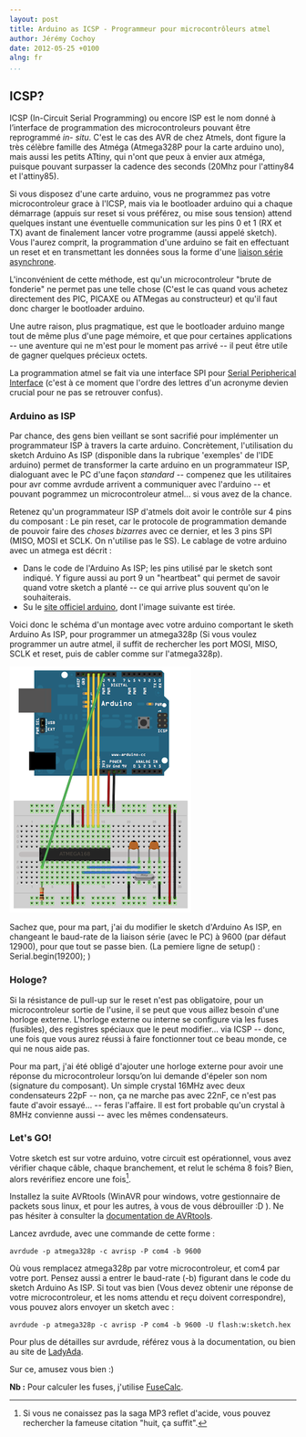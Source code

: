 ```yaml
---
layout: post
title: Arduino as ICSP - Programmeur pour microcontrôleurs atmel
author: Jérémy Cochoy
date: 2012-05-25 +0100
alng: fr
...
```


## ICSP?

ICSP (In-Circuit Serial Programming) ou encore ISP est le nom donné à l’interface de programmation des microcontroleurs pouvant être reprogrammé _in- situ_. C'est le cas des AVR de chez Atmels, dont figure la très célèbre famille des Atméga (Atmega328P pour la carte arduino uno), mais aussi les petits ATtiny, qui n'ont que peux à envier aux atméga, puisque pouvant surpasser la cadence des seconds (20Mhz pour l'attiny84 et l'attiny85).

Si vous disposez d'une carte arduino, vous ne programmez pas votre microcontroleur grace à l'ICSP, mais via le bootloader arduino qui a chaque démarrage (appuis sur reset si vous préférez, ou mise sous tension) attend quelques instant une éventuelle communication sur les pins 0 et 1 (RX et TX) avant de finalement lancer votre programme (aussi appelé sketch). Vous l'aurez comprit, la programmation d'une arduino se fait en effectuant un reset et en transmettant les données sous la forme d'une [liaison série asynchrone][uart].

L'inconvénient de cette méthode, est qu'un microcontroleur "brute de fonderie" ne permet pas une telle chose (C'est le cas quand vous achetez directement des PIC, PICAXE ou ATMegas au constructeur) et qu'il faut donc charger le bootloader arduino.

Une autre raison, plus pragmatique, est que le bootloader arduino mange tout de même plus d'une page mémoire, et que pour certaines applications -- une aventure qui ne m'est pour le moment pas arrivé -- il peut être utile de gagner quelques précieux octets.

La programmation atmel se fait via une interface SPI pour [Serial Peripherical Interface][serial-peripherical-interface] (c'est à ce moment que l'ordre des lettres d'un acronyme devien crucial pour ne pas se retrouver confus).

### Arduino as ISP

Par chance, des gens bien veillant se sont sacrifié pour implémenter un programmateur ISP à travers la carte arduino. Concrètement, l'utilisation du sketch Arduino As ISP (disponible dans la rubrique 'exemples' de l'IDE arduino) permet de transformer la carte arduino en un programmateur ISP, dialoguant avec le PC d'une façon _standard_ -- compenez que les utilitaires pour avr comme avrdude arrivent a communiquer avec l'arduino -- et pouvant pogrammez un microcontroleur atmel... si vous avez de la chance.

Retenez qu'un programmateur ISP d'atmels doit avoir le contrôle sur 4 pins du composant : Le pin reset, car le protocole de programmation demande de pouvoir faire des _choses bizarres_ avec ce dernier, et les 3 pins SPI (MISO, MOSI et SCLK. On n'utilise pas le SS). Le cablage de votre arduino avec un atmega est décrit :

- Dans le code de l'Arduino As ISP; les pins utilisé par le sketch sont indiqué.
  Y figure aussi au port 9 un "heartbeat" qui permet de savoir quand votre sketch
  a planté -- ce qui arrive plus souvent qu'on le souhaiterais.
- Su le [site officiel arduino][arduino-to-breadboard], dont l'image suivante est tirée.

Voici donc le schéma d'un montage avec votre arduino comportant le sketh Arduino As ISP, pour programmer un atmega328p (Si vous voulez programmer un autre atmel, il suffit de rechercher les port MOSI, MISO, SCLK et reset, puis de cabler comme sur l'atmega328p).

![Montage arduino](data/BreadboardAVR.png)

Sachez que, pour ma part, j'ai du modifier le sketch d'Arduino As ISP, en changeant le baud-rate de la liaison série (avec le PC) à 9600 (par défaut 12900), pour que tout se passe bien. (La pemiere ligne de setup() :   Serial.begin(19200); )

### Hologe?

Si la résistance de pull-up sur le reset n'est pas obligatoire, pour un microcontroleur sortie de l'usine, il se peut que vous aillez besoin d'une horloge externe. L'horloge externe ou interne se configure via les fuses (fusibles), des registres spéciaux que le peut modifier... via ICSP -- donc, une fois que vous aurez réussi à faire fonctionner tout ce beau monde, ce qui ne nous aide pas.

Pour ma part, j'ai été obligé d'ajouter une horloge externe pour avoir une réponse du microcontroleur lorsqu’on lui demande d'épeler son nom (signature du composant). Un simple crystal 16MHz avec deux condensateurs 22pF -- non, ça ne marche pas avec 22nF, ce n'est pas faute d'avoir essayé... -- feras l'affaire. Il est fort probable qu'un crystal à 8MHz convienne aussi -- avec les mêmes condensateurs.

### Let's GO!

Votre sketch est sur votre arduino, votre circuit est opérationnel, vous avez vérifier chaque câble, chaque branchement, et relut le schéma 8 fois? Bien, alors revérifiez encore une fois[^reflet-acide-8].

Installez la suite AVRtools (WinAVR pour windows, votre gestionnaire de packets sous linux, et pour les autres, à vous de vous débrouiller :D ). Ne pas hésiter à consulter la [documentation de AVRtools][avr-tools].

Lancez avrdude, avec une commande de cette forme :
```shell
avrdude -p atmega328p -c avrisp -P com4 -b 9600
```
Où vous remplacez atmega328p par votre microcontroleur, et com4 par votre port. Pensez aussi a entrer le baud-rate (-b) figurant dans le code du sketch Arduino As ISP. Si tout vas bien (Vous devez obtenir une réponse de votre microcontroleur, et les noms attendu et reçu doivent correspondre), vous pouvez alors envoyer un sketch avec :
```shell
avrdude -p atmega328p -c avrisp -P com4 -b 9600 -U flash:w:sketch.hex
```
Pour plus de détailles sur avrdude, référez vous à la documentation, ou bien
au site de [LadyAda][avrdude].

Sur ce, amusez vous bien :)

__Nb :__ Pour calculer les fuses, j'utilise [FuseCalc][fuse-calc].

[^reflet-acide-8]: Si vous ne conaissez pas la saga MP3 reflet d'acide, vous pouvez rechercher la fameuse citation "huit, ça suffit".

[serial-peripherical-interface]: http://en.wikipedia.org/wiki/Serial_Peripheral_Interface_Bus
[uart]: http://fr.wikipedia.org/wiki/UART
[arduino-to-breadboard]: http://arduino.cc/en/Tutorial/ArduinoToBreadboard
[avrdude]: http://www.ladyada.net/learn/avr/avrdude.html
[avr-tools]: http://www.nongnu.org/avr-libc/user-manual/using_tools.html
[fuse-calc]: http://www.engbedded.com/fusecalc